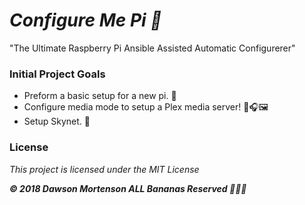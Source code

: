 # _Configure Me Pi 🥧_
"The Ultimate Raspberry Pi Ansible Assisted Automatic Configurerer"

### Initial Project Goals
- Preform a basic setup for a new pi. 🥧
- Configure media mode to setup a Plex media server! 🎥🎧🖼️
- Setup Skynet. 🤖

### License

*This project is licensed under the MIT License*

**_© 2018 Dawson Mortenson ALL Bananas Reserved 🍌🍌🍌_**
